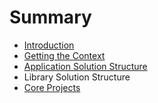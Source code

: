 # Summary

* [Introduction](README.md)
* [Getting the Context](getting_the_context.md)
* [Application Solution Structure](solution_structure.md)
* Library Solution Structure
* [Core Projects](core_projects.md)

